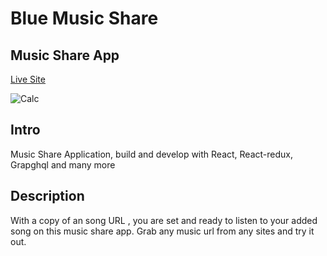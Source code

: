 # Blue Music Share

## Music Share App

[Live Site](https://blue-music-share.netlify.app/)

![Calc](https://images.pexels.com/photos/6320/smartphone-vintage-technology-music.jpg?cs=srgb&dl=pexels-kaboompics-com-6320.jpg&fm=jpg)

## Intro

Music Share Application, build and develop with React, React-redux, Grapghql and many more

## Description

With a copy of an song URL , you are set and ready to listen to your added song on this music share app. Grab any music url from any sites and try it out.

